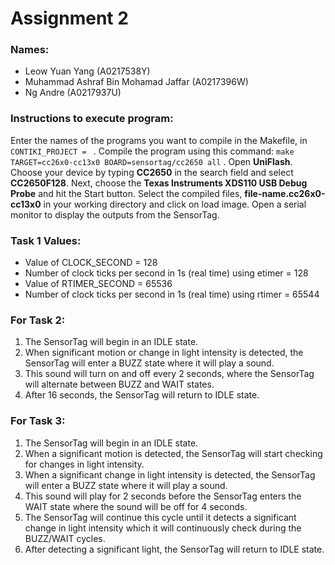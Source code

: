 # Assignment 2

### Names:
- Leow Yuan Yang (A0217538Y)
- Muhammad Ashraf Bin Mohamad Jaffar (A0217396W)
- Ng Andre (A0217937U)

### Instructions to execute program:
Enter the names of the programs you want to compile in the Makefile, in `CONTIKI_PROJECT = ` .
Compile the program using this command: `make TARGET=cc26x0-cc13x0 BOARD=sensortag/cc2650 all` .
Open **UniFlash**. Choose your device by typing **CC2650** in the search field and select **CC2650F128**.
Next, choose the **Texas Instruments XDS110 USB Debug Probe** and hit the Start button.
Select the compiled files, **file-name.cc26x0-cc13x0** in your working directory and click on load image.
Open a serial monitor to display the outputs from the SensorTag.

### Task 1 Values:
- Value of CLOCK_SECOND = 128
- Number of clock ticks per second in 1s (real time) using etimer  = 128
- Value of RTIMER_SECOND = 65536
- Number of clock ticks per second in 1s (real time) using rtimer = 65544

### For Task 2:
1. The SensorTag will begin in an IDLE state.
2. When significant motion or change in light intensity is detected, the SensorTag will enter a BUZZ state where it will play a sound.
3. This sound will turn on and off every 2 seconds, where the SensorTag will alternate between BUZZ and WAIT states.
4. After 16 seconds, the SensorTag will return to IDLE state.

### For Task 3:
1. The SensorTag will begin in an IDLE state.
2. When a significant motion is detected, the SensorTag will start checking for changes in light intensity.
3. When a significant change in light intensity is detected, the SensorTag will enter a BUZZ state where it will play a sound.
4. This sound will play for 2 seconds before the SensorTag enters the WAIT state where the sound will be off for 4 seconds.
5. The SensorTag will continue this cycle until it detects a significant change in light intensity which it will continuously check during the BUZZ/WAIT cycles.
5. After detecting a significant light, the SensorTag will return to IDLE state.


